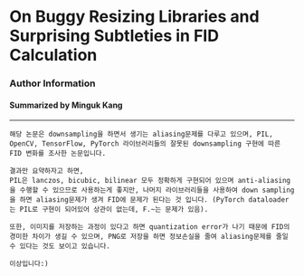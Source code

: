 # On Buggy Resizing Libraries and Surprising Subtleties in FID Calculation
### Author Information
#### Summarized by Minguk Kang
---
```
해당 논문은 downsampling을 하면서 생기는 aliasing문제를 다루고 있으며, PIL, OpenCV, TensorFlow, PyTorch 라이브러리들의 잘못된 downsampling 구현에 따른 FID 변화를 조사한 논문입니다.
 
결과만 요약하자고 하면, 
PIL은 lanczos, bicubic, bilinear 모두 정확하게 구현되어 있으며 anti-aliasing을 수행할 수 있으므로 사용하는게 좋지만, 나머지 라이브러리들을 사용하여 down sampling을 하면 aliasing문제가 생겨 FID에 문제가 된다는 것 입니다. (PyTorch dataloader는 PIL로 구현이 되어있어 상관이 없는데, F.~는 문제가 있음).
 
또한, 이미지를 저장하는 과정이 있다고 하면 quantization error가 나기 때문에 FID의 경미한 차이가 생길 수 있으며, PNG로 저장을 하면 정보손실을 줄여 aliasing문제를 줄일 수 있다는 것도 보이고 있습니다.
 
이상입니다:)
```